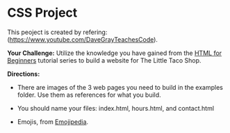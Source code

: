 # CSS Project

This peoject is created by refering: (https://www.youtube.com/DaveGrayTeachesCode).

**Your Challenge:** Utilize the knowledge you have gained from the [HTML for Beginners](https://www.youtube.com/playlist?list=PL0Zuz27SZ-6OlAwitnFUubtE93DO-l0vu) tutorial series to build a website for The Little Taco Shop. 

**Directions:**

- There are images of the 3 web pages you need to build in the examples folder. Use them as references for what you build.

- You should name your files: index.html, hours.html, and contact.html
 
- Emojis, from [Emojipedia](https://emojipedia.org/taco/). 
